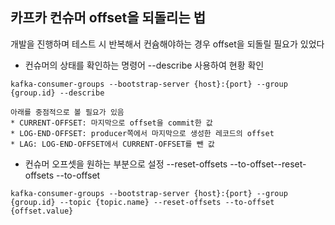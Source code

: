 ## 카프카 컨슈머 offset을 되돌리는 법

개발을 진행하며 테스트 시 반복해서 컨슘해야하는 경우 offset을 되돌릴 필요가 있었다


* 컨슈머의 상태를 확인하는 명령어 --describe 사용하여 현황 확인
```
kafka-consumer-groups --bootstrap-server {host}:{port} --group {group.id} --describe

아래를 중점적으로 볼 필요가 있음
* CURRENT-OFFSET: 마지막으로 offset을 commit한 값
* LOG-END-OFFSET: producer쪽에서 마지막으로 생성한 레코드의 offset
* LAG: LOG-END-OFFSET에서 CURRENT-OFFSET를 뺀 값
```

* 컨슈머 오프셋을 원하는 부분으로 설정 --reset-offsets --to-offset--reset-offsets --to-offset 
```
kafka-consumer-groups --bootstrap-server {host}:{port} --group {group.id} --topic {topic.name} --reset-offsets --to-offset {offset.value} 
```
